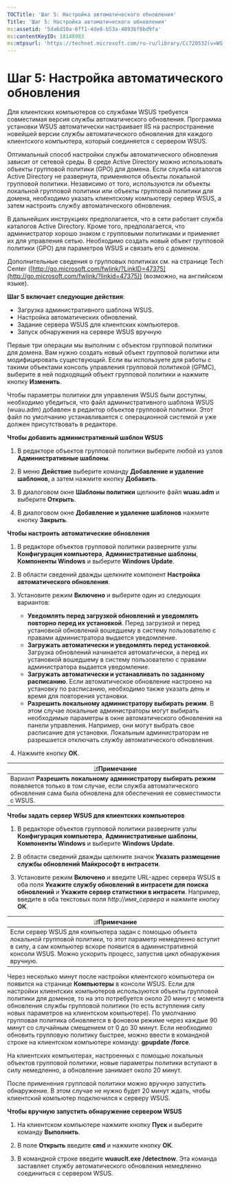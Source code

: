 ```yaml
---
TOCTitle: 'Шаг 5: Настройка автоматического обновления'
Title: 'Шаг 5: Настройка автоматического обновления'
ms:assetid: '5da6d10a-6ff1-4de8-b53a-4893bf8bd9fa'
ms:contentKeyID: 18148983
ms:mtpsurl: 'https://technet.microsoft.com/ru-ru/library/Cc720532(v=WS.10)'
---
```


Шаг 5: Настройка автоматического обновления
===========================================

Для клиентских компьютеров со службами WSUS требуется совместимая версия службы автоматического обновления. Программа установки WSUS автоматически настраивает IIS на распространение новейшей версии службы автоматического обновления для каждого клиентского компьютера, который соединяется с сервером WSUS.

Оптимальный способ настройки службы автоматического обновления зависит от сетевой среды. В среде Active Directory можно использовать объекты групповой политики (GPO) для домена. Если служба каталогов Active Directory не развернута, применяются объекты локальной групповой политики. Независимо от того, используются ли объекты локальной групповой политики или объекты групповой политики для домена, необходимо указать клиентскому компьютеру сервер WSUS, а затем настроить службу автоматического обновления.

В дальнейших инструкциях предполагается, что в сети работает служба каталогов Active Directory. Кроме того, предполагается, что администратор хорошо знаком с групповыми политиками и применяет их для управления сетью. Необходимо создать новый объект групповой политики (GPO) для параметров WSUS и связать его с доменом.

Дополнительные сведения о групповых политиках см. на странице Tech Center ([http://go.microsoft.com/fwlink/?LinkID=47375](http://go.microsoft.com/fwlink/?linkid=47375)) (возможно, на английском языке).

**Шаг 5 включает следующие действия**:

-   Загрузка административного шаблона WSUS.
-   Настройка автоматических обновлений.
-   Задание сервера WSUS для клиентских компьютеров.
-   Запуск обнаружения на сервере WSUS вручную

Первые три операции мы выполним с объектом групповой политики для домена. Вам нужно создать новый объект групповой политики или модифицировать существующий. Если вы используете для работы с такими объектами консоль управления групповой политикой (GPMC), выберите в ней подходящий объект групповой политики и нажмите кнопку **Изменить**.

Чтобы параметры политики для управления WSUS были доступны, необходимо убедиться, что файл административного шаблона WSUS (wuau.adm) добавлен в редактор объектов групповой политики. Этот файл по умолчанию устанавливается с операционной системой и уже должен присутствовать в редакторе.

**Чтобы добавить административный шаблон WSUS**
1.  В редакторе объектов групповой политики выберите любой из узлов **Административные шаблоны**.

2.  В меню **Действие** выберите команду **Добавление и удаление шаблонов**, а затем нажмите кнопку **Добавить**.

3.  В диалоговом окне **Шаблоны политики** щелкните файл **wuau.adm** и выберите **Открыть**.

4.  В диалоговом окне **Добавление и удаление шаблонов** нажмите кнопку **Закрыть**.

**Чтобы настроить автоматические обновления**
1.  В редакторе объектов групповой политики разверните узлы **Конфигурация компьютера**, **Административные шаблоны**, **Компоненты Windows** и выберите **Windows Update**.

2.  В области сведений дважды щелкните компонент **Настройка автоматического обновления**.

3.  Установите режим **Включено** и выберите один из следующих вариантов:

    -   **Уведомлять перед загрузкой обновлений и уведомлять повторно перед их установкой**. Перед загрузкой и перед установкой обновлений вошедшему в систему пользователю с правами администратора выдается уведомление.
    -   **Загружать автоматически и уведомлять перед установкой**. Загрузка обновлений начинается автоматически, а перед их установкой вошедшему в систему пользователю с правами администратора выдается уведомление.
    -   **Загружать автоматически и устанавливать по заданному расписанию**. Если автоматическое обновление настроено на установку по расписанию, необходимо также указать день и время для повторения установки.
    -   **Разрешить локальному администратору выбирать режим**. В этом случае локальные администраторы могут выбирать необходимые параметры в окне автоматического обновления на панели управления. Например, они могут выбрать свое расписание для установки. Локальным администраторам не разрешается отключать службу автоматического обновления.

4.  Нажмите кнопку **ОК**.

| ![](images/Cc720532.note(WS.10).gif)Примечание                                                                                                                        |
|----------------------------------------------------------------------------------------------------------------------------------------------------------------------------------------------------|
| Вариант **Разрешить локальному администратору выбирать режим** появляется только в том случае, если служба автоматического обновления сама была обновлена для обеспечения ее совместимости с WSUS. |

**Чтобы задать сервер WSUS для клиентских компьютеров**
1.  В редакторе объектов групповой политики разверните узлы **Конфигурация компьютера**, **Административные шаблоны**, **Компоненты Windows** и выберите **Windows Update**.

2.  В области сведений дважды щелкните значок **Указать размещение службы обновлений Майкрософт в интрасети**.

3.  Установите режим **Включено** и введите URL-адрес сервера WSUS в оба поля **Укажите службу обновлений в интрасети для поиска обновлений** и **Укажите сервер статистики в интрасети**. Например, введите в оба текстовых поля *http://имя\_сервера* и нажмите кнопку **ОК**.

| ![](images/Cc720532.note(WS.10).gif)Примечание                                                                                                                                                                                   |
|---------------------------------------------------------------------------------------------------------------------------------------------------------------------------------------------------------------------------------------------------------------|
| Если сервер WSUS для компьютера задан с помощью объекта локальной групповой политики, то этот параметр немедленно вступит в силу, а сам компьютер вскоре появится в административной консоли WSUS. Можно ускорить процесс, запустив цикл обнаружения вручную. |

Через несколько минут после настройки клиентского компьютера он появится на странице **Компьютеры** в консоли WSUS. Если для настройки клиентских компьютеров используются объекты групповой политики для доменов, то на это потребуется около 20 минут с момента обновления службы групповой политики (то есть вступления силу новых параметров на клиентском компьютере). По умолчанию групповая политика обновляется в фоновом режиме через каждые 90 минут со случайным смещением от 0 до 30 минут. Если необходимо обновить групповую политику быстрее, можно ввести в командной строке на клиентском компьютере команду: **gpupdate /force**.

На клиентских компьютерах, настроенных с помощью локальных объектов групповой политики, новые параметры политики вступают в силу немедленно, а обновление занимает около 20 минут.

После применения групповой политики можно вручную запустить обнаружение. В этом случае не нужно будет 20 минут ждать, чтобы клиентский компьютер подключился к серверу WSUS.

**Чтобы вручную запустить обнаружение сервером WSUS**
1.  На клиентском компьютере нажмите кнопку **Пуск** и выберите команду **Выполнить**.

2.  В поле **Открыть** введите **cmd** и нажмите кнопку **ОК**.

3.  В командной строке введите **wuauclt.exe /detectnow**. Эта команда заставляет службу автоматического обновления немедленно соединиться с сервером WSUS.
